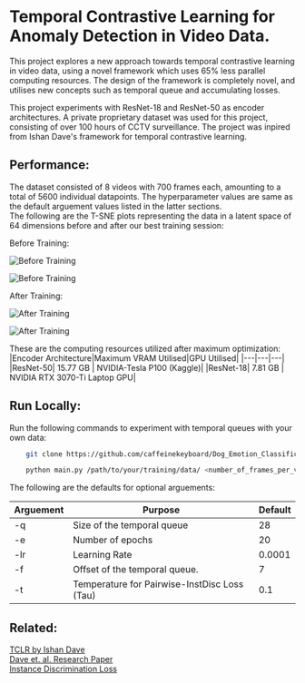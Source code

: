 
# Temporal Contrastive Learning for Anomaly Detection in Video Data.

This project explores a new approach towards temporal contrastive learning in video data, using a novel framework which uses 65% less parallel computing resources. The design of the framework is completely novel, and utilises new concepts such as temporal queue and accumulating losses.

This project experiments with ResNet-18 and ResNet-50 as encoder architectures. A private proprietary dataset was used for this project, consisting of over 100 hours of CCTV surveillance. The project was inpired from Ishan Dave's framework for temporal contrastive learning.


## Performance:

The dataset consisted of 8 videos with 700 frames each, amounting to a total of 5600 individual datapoints. The hyperparameter values are same as the default arguement values listed in the latter sections.\
The following are the T-SNE plots representing the data in a latent space of 64 dimensions before and after our best training session:


Before Training:

![Before Training](https://github.com/caffeinekeyboard/TCLR_Anomaly_Detection/assets/96489029/ce015ff9-c2ab-460c-8c59-aee01197ebd3)

![Before Training](https://github.com/caffeinekeyboard/TCLR_Anomaly_Detection/assets/96489029/ebb4e9f1-463d-4ca9-ade7-a6a1dd7cb2fc)



After Training:

![After Training](https://github.com/caffeinekeyboard/TCLR_Anomaly_Detection/assets/96489029/13d2bff4-025f-4952-950f-42d2e44d9b69)

![After Training](https://github.com/caffeinekeyboard/TCLR_Anomaly_Detection/assets/96489029/7184b5cd-3d16-4bd9-8edd-1618aff9dff3)

These are the computing resources utilized after maximum optimization:
|Encoder Architecture|Maximum VRAM Utilised|GPU Utilised|
|---|---|---|
|ResNet-50| 15.77 GB | NVIDIA-Tesla P100 (Kaggle)|
|ResNet-18| 7.81 GB | NVIDIA RTX 3070-Ti Laptop GPU|

## Run Locally:

Run the following commands to experiment with temporal queues with your own data:

```bash
    git clone https://github.com/caffeinekeyboard/Dog_Emotion_Classification.git
```
```bash
    python main.py /path/to/your/training/data/ <number_of_frames_per_video> 
```  

The following are the defaults for optional arguements:

|Arguement|Purpose|Default|
|---|---|---|
|-q|Size of the temporal queue|28|
|-e|Number of epochs|20|
|-lr|Learning Rate|0.0001|
|-f|Offset of the temporal queue.|7|
|-t|Temperature for Pairwise-InstDisc Loss (Tau)|0.1|

## Related: 

[TCLR by Ishan Dave](https://github.com/DAVEISHAN/TCLR)\
[Dave et. al. Research Paper](https://arxiv.org/abs/2101.07974)\
[Instance Discrimination Loss](https://arxiv.org/abs/2103.15916)

